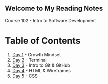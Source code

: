 ## Welcome to My Reading Notes
Course 102 - Intro to Software Development

# Table of Contents
1. [Day 1](Day1.md) - Growth Mindset
2. [Day 2](Day2.md) - Terminal
3. [Day 3](Day3.md) - Intro to Git & GitHub
4. [Day 4](Day4.md) - HTML & Wireframes
5. [Day 5](Day5.md) - CSS



